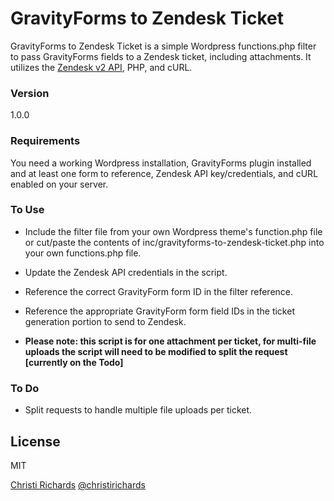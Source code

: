 # GravityForms to Zendesk Ticket

GravityForms to Zendesk Ticket is a simple Wordpress functions.php filter to pass GravityForms fields to a Zendesk ticket, including attachments.  It utilizes the [Zendesk v2 API](https://developer.zendesk.com/rest_api/docs/core/introduction), PHP, and cURL.

### Version
1.0.0

### Requirements

You need a working Wordpress installation, GravityForms plugin installed and at least one form to reference, Zendesk API key/credentials, and cURL enabled on your server.

### To Use

- Include the filter file from your own Wordpress theme's function.php file or cut/paste the contents of inc/gravityforms-to-zendesk-ticket.php into your own functions.php file.

- Update the Zendesk API credentials in the script.

- Reference the correct GravityForm form ID in the filter reference.

- Reference the appropriate GravityForm form field IDs in the ticket generation portion to send to Zendesk.

- **Please note: this script is for one attachment per ticket, for multi-file uploads the script will need to be modified to split the request [currently on the Todo]**

### To Do

 - Split requests to handle multiple file uploads per ticket.

License
----

MIT

[Christi Richards](http://www.christirichards.com)
[@christirichards](http://twitter.com/christirichards)